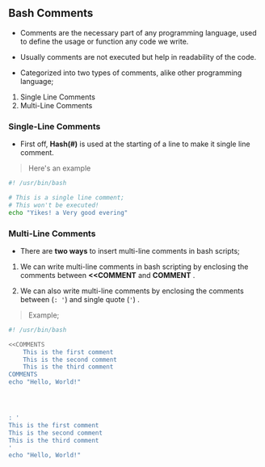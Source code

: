 ## Bash Comments

- Comments are the necessary part of any programming language, used to define the usage or function any code we write.

- Usually comments are not executed but help in readability of the code.

- Categorized into two types of comments, alike other programming language;

1. Single Line Comments
1. Multi-Line Comments

### Single-Line Comments

- First off, **Hash(#)** is used at the starting of a line to make it single line comment.

> Here's an example
```Bash
#! /usr/bin/bash

# This is a single line comment;
# This won't be executed!
echo "Yikes! a Very good evering"
```

### Multi-Line Comments

- There are **two ways** to insert multi-line comments in bash scripts;

1. We can write multi-line comments in bash scripting by enclosing the comments between **<<COMMENT** and **COMMENT** .

1. We can also write multi-line comments by enclosing the comments between (<code>: '</code>) and single quote (<code>'</code>) .

> Example;
```Bash
#! /usr/bin/bash

<<COMMENTS  
    This is the first comment  
    This is the second comment  
    This is the third comment  
COMMENTS   
echo "Hello, World!"  




: '  
This is the first comment  
This is the second comment  
This is the third comment  
'
echo "Hello, World!"
```